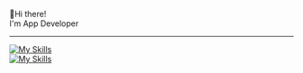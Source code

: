 👋Hi there!<br>
I'm App Developer<hr>
[![My Skills](https://skillicons.dev/icons?i=flutter,dart,python,kotlin,swift)](https://skillicons.dev)<br>
[![My Skills](https://skillicons.dev/icons?i=androidstudio,vscode,figma,postman,window)](https://skillicons.dev)<br>
